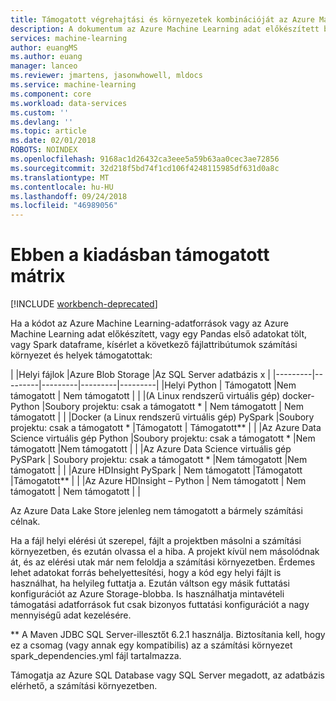 ```yaml
---
title: Támogatott végrehajtási és környezetek kombinációját az Azure Machine Learning adat előkészített |} A Microsoft Docs
description: A dokumentum az Azure Machine Learning adat előkészített biztosít támogatott kombinációk különböző modulok és adatforrások teljes listája
services: machine-learning
author: euangMS
ms.author: euang
manager: lanceo
ms.reviewer: jmartens, jasonwhowell, mldocs
ms.service: machine-learning
ms.component: core
ms.workload: data-services
ms.custom: ''
ms.devlang: ''
ms.topic: article
ms.date: 02/01/2018
ROBOTS: NOINDEX
ms.openlocfilehash: 9168ac1d26432ca3eee5a59b63aa0cec3ae72856
ms.sourcegitcommit: 32d218f5bd74f1cd106f4248115985df631d0a8c
ms.translationtype: MT
ms.contentlocale: hu-HU
ms.lasthandoff: 09/24/2018
ms.locfileid: "46989056"
---
```

# <a name="supported-matrix-for-this-release"></a>Ebben a kiadásban támogatott mátrix 

[!INCLUDE [workbench-deprecated](../../../includes/aml-deprecating-preview-2017.md)] 


Ha a kódot az Azure Machine Learning-adatforrások vagy az Azure Machine Learning adat előkészített, vagy egy Pandas első adatokat tölt, vagy Spark dataframe, kísérlet a következő fájlattribútumok számítási környezet és helyek támogatottak:

|     |Helyi fájlok  |Azure Blob Storage  |Az SQL Server adatbázis x  |
|---------|---------|---------|---------|---------|
|Helyi Python    |     Támogatott    |Nem támogatott         | Nem támogatott        |         |
|(A Linux rendszerű virtuális gép) docker-Python     |Soubory projektu: csak a támogatott *         | Nem támogatott        |        Nem támogatott |         |
|Docker (a Linux rendszerű virtuális gép) PySpark     |Soubory projektu: csak a támogatott *     |Támogatott         | Támogatott**        |         |
|Az Azure Data Science virtuális gép Python     |Soubory projektu: csak a támogatott *         |Nem támogatott         |Nem támogatott         |         |
|Az Azure Data Science virtuális gép PySPark     | Soubory projektu: csak a támogatott *        |Nem támogatott         |Nem támogatott         |         |
|Azure HDInsight PySpark     | Nem támogatott        |Támogatott         |Támogatott**         |         |
|Az Azure HDInsight – Python     | Nem támogatott        | Nem támogatott        | Nem támogatott        |         |

Az Azure Data Lake Store jelenleg nem támogatott a bármely számítási célnak.

Ha a fájl helyi elérési út szerepel, fájlt a projektben másolni a számítási környezetben, és ezután olvassa el a hiba. A projekt kívül nem másolódnak át, és az elérési utak már nem feloldja a számítási környezetben. Érdemes lehet adatokat forrás behelyettesítési, hogy a kód egy helyi fájlt is használhat, ha helyileg futtatja a. Ezután váltson egy másik futtatási konfigurációt az Azure Storage-blobba. Is használhatja mintavételi támogatási adatforrások fut csak bizonyos futtatási konfigurációt a nagy mennyiségű adat kezelésére.

** A Maven JDBC SQL Server-illesztőt 6.2.1 használja. Biztosítania kell, hogy ez a csomag (vagy annak egy kompatibilis) az a számítási környezet spark_dependencies.yml fájl tartalmazza.

Támogatja az Azure SQL Database vagy SQL Server megadott, az adatbázis elérhető, a számítási környezetben. 
